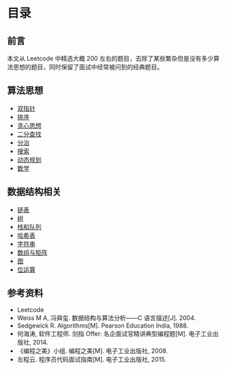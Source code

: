 # 目录

## 前言

本文从 Leetcode 中精选大概 200 左右的题目，去除了某些繁杂但是没有多少算法思想的题目，同时保留了面试中经常被问到的经典题目。

## 算法思想

- [双指针](double-pointer.md)
- [排序](sort.md)
- [贪心思想](greedy-algorithm.md)
- [二分查找](dichotomy-search.md)
- [分治](divide-and-conquer.md)
- [搜索](search.md)
- [动态规划](dynamic-programming.md)
- [数学](math.md)

## 数据结构相关

- [链表](linked-list.md)
- [树](tree.md)
- [栈和队列](stack-queue.md)
- [哈希表](hashtable.md)
- [字符串](string.md)
- [数组与矩阵](array-matrix.md)
- [图](graph.md)
- [位运算](bitwise-operation.md)

## 参考资料


- Leetcode
- Weiss M A, 冯舜玺. 数据结构与算法分析——C 语言描述[J]. 2004.
- Sedgewick R. Algorithms[M]. Pearson Education India, 1988.
- 何海涛, 软件工程师. 剑指 Offer: 名企面试官精讲典型编程题[M]. 电子工业出版社, 2014.
- 《编程之美》小组. 编程之美[M]. 电子工业出版社, 2008.
- 左程云. 程序员代码面试指南[M]. 电子工业出版社, 2015.


